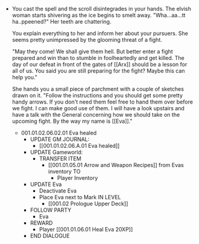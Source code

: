 - You cast the spell and the scroll disintegrades in your hands. The elvish woman starts shivering as the ice begins to smelt away. "Wha…aa…tt ha..ppeened?" Her teeth are chattering.
  
  You explain everything to her and inform her about your pursuers. She seems pretty unimpressed by the glooming threat of a fight. 
  
  "May they come! We shall give them hell. But better enter a fight prepared and win than to stumble in foolheartedly and get killed. The day of our defeat in front of the gates of [[Arx]] should be a lesson for all of us. You said you are still preparing for the fight? Maybe this can help you." 
  
  She hands you a small piece of parchment with a couple of sketches drawn on it. "Follow the instructions and you should get some pretty handy arrows. If you don't need them feel free to hand them over before we fight. I can make good use of them. I will have a look upstairs and have a talk with the General concerning how we should take on the upcoming fight. By the way my name is [[Eva]]."
	- 001.01.02.06.02.01 Eva healed
		- UPDATE GM JOURNAL:
			- [[001.01.02.06.A.01 Eva healed]]
		- UPDATE Gameworld:
			- TRANSFER ITEM
				- [[001.01.05.01 Arrow and Weapon Recipes]] from Evas inventory TO
					- Player Inventory
		- UPDATE Eva
			- Deactivate Eva
			- Place Eva next to Mark IN LEVEL
				- [[001.02 Prologue Upper Deck]]
		- FOLLOW PARTY
			- Eva
		- REWARD
			- Player [[001.01.06.01 Heal Eva 20XP]]
		- END DIALOGUE